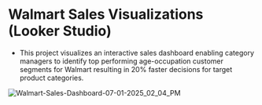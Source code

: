 # Walmart Sales Visualizations (Looker Studio)

- This project visualizes an interactive sales dashboard enabling category managers to identify top performing age-occupation customer segments for Walmart resulting in 20% faster decisions for target product categories.

![Walmart-Sales-Dashboard-07-01-2025_02_04_PM](https://github.com/user-attachments/assets/bb0eaece-3f18-4e79-8b80-e8559e0e7c9c)

